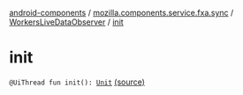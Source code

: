 [android-components](../../index.md) / [mozilla.components.service.fxa.sync](../index.md) / [WorkersLiveDataObserver](index.md) / [init](./init.md)

# init

`@UiThread fun init(): `[`Unit`](https://kotlinlang.org/api/latest/jvm/stdlib/kotlin/-unit/index.html) [(source)](https://github.com/mozilla-mobile/android-components/blob/master/components/service/firefox-accounts/src/main/java/mozilla/components/service/fxa/sync/WorkManagerSyncManager.kt#L88)